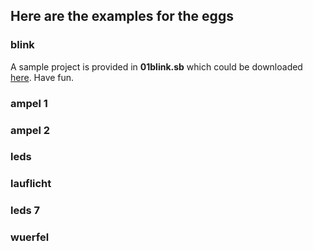 ## Here are the examples for the eggs

### blink
A sample project is provided in **01blink.sb** which could be downloaded [here](../../source/tec-egg/01blink.sb). Have fun.

### ampel 1

### ampel 2

### leds

### lauflicht

### leds 7

### wuerfel

